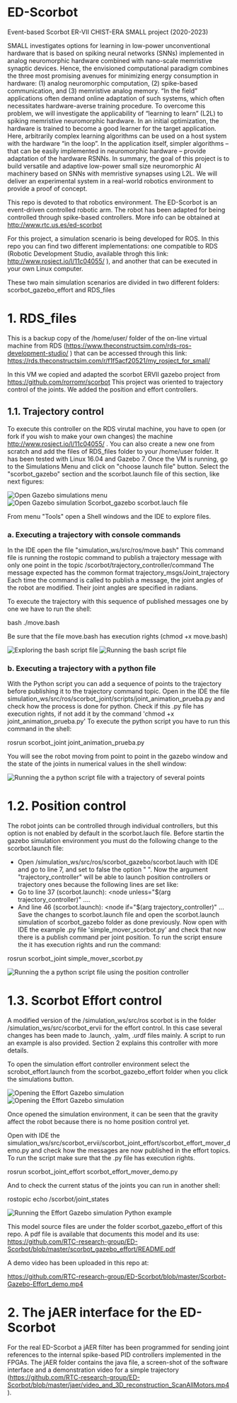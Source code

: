 # ED-Scorbot
Event-based Scorbot ER-VII
CHIST-ERA SMALL project (2020-2023)

SMALL investigates options for learning in low-power unconventional hardware that is based on spiking neural networks (SNNs) 
implemented in analog neuromorphic hardware combined with nano-scale memristive synaptic devices. Hence, the envisioned computational 
paradigm combines the three most promising avenues for minimizing energy consumption in hardware: (1) analog neuromorphic computation, (2) spike-based communication, and (3) memristive analog memory. “In the field” applications often demand online adaptation of such systems, which often necessitates hardware-averse training procedure. To overcome this problem, we will investigate the applicability  of “learning to learn” (L2L) to spiking memristive neuromorphic hardware. In an initial optimization, the hardware is trained to become a good learner for the target application. Here, arbitrarily complex learning algorithms can be used on a host system with the hardware “in the loop”. In the application itself, simpler algorithms – that can be easily implemented in neuromorphic hardware – provide adaptation of the hardware RSNNs. In summary, the goal of this project is to build versatile and adaptive low-power small size neuromorphic AI machinery based on SNNs with memristive synapses using L2L. We will deliver an experimental system in a real-world robotics environment to provide a proof of concept.

This repo is devoted to that robotics environment. The ED-Scorbot is an event-driven controlled robotic arm. The robot has been adapted for being controlled through spike-based controllers. More info can be obtained at http://www.rtc.us.es/ed-scorbot 

For this project, a simulation scenario is being developed for ROS. In this repo you can find two different implementations: one compatible to RDS (Robotic Development Studio, available throgh this link: http://www.rosject.io/l/11c04055/ ), and another that can be executed in your own Linux computer.

These two main simulation scenarios are divided in two different folders: scorbot_gazebo_effort and RDS_files

# 1. RDS_files
This is a backup copy of the /home/user/ folder of the on-line virtual machine from RDS (https://www.theconstructsim.com/rds-ros-development-studio/ ) that can be accessed through this link: https://rds.theconstructsim.com/r/f1f5acf20521/my_rosject_for_small/

In this VM we copied and adapted the scorbot ERVII gazebo project from https://github.com/rorromr/scorbot 
This project was oriented to trajectory control of the joints. We added the position and effort controllers.

## 1.1. Trajectory control
To execute this controller on the RDS virutal machine, you have to open (or fork if you wish to make your own changes) the machine 
http://www.rosject.io/l/11c04055/ . You can also create a new one from scratch and add the files of RDS_files folder to your /home/user folder. It has been tested with Linux 16.04 and Gazebo 7. Once the VM is running, go to the Simulations Menu and click on "choose launch file" button. Select the "scorbot_gazebo" section and the scorbot.launch file of this section, like next figures:

![Open Gazebo simulations menu](RDS_Trajectory_step1.png)
![Open Gazebo simulation Scorbot_gazebo scorbot.lauch file](RDS_Trajectory_step2.png)

From menu "Tools" open a Shell windows and the IDE to explore files.

### a. Executing a trajectory with console commands

In the IDE open the file "simulation_ws/src/ros/move.bash"
This command file is running the rostopic command to publish a trajectory message with only one point in the topic
/scorbot/trajectory_controller/command
The message expected has the common format trajectory_msgs/Joint_trajectory
Each time the command is called to publish a message, the joint angles of the robot are modified. Their joint angles are specified in 
radians.

To execute the trajectory with this sequence of published messages one by one we have to run the shell:

bash ./move.bash

Be sure that the file move.bash has execution rights (chmod +x move.bash)

![Exploring the bash script file](RDS_Trajectory_step3.png)
![Running the bash script file](RDS_Trajectory_step4.png)

### b. Executing a trajectory with a python file
With the Python script you can add a sequence of points to the trajectory before publishing it to the trajectory command topic.
Open in the IDE the file simulation_ws/src/ros/scorbot_joint/scripts/joint_animation_prueba.py and check how the process is done 
for python. Check if this .py file has execution rights, if not add it by the command 'chmod +x joint_animation_prueba.py' 
To execute the python script you have to run this command in the shell:

rosrun scorbot_joint joint_animation_prueba.py

You will see the robot moving from point to point in the gazebo window and the state of the joints in numerical values in the shell 
window:

![Running the a python script file with a trajectory of several points](RDS_Trajectory_python.png)

# 1.2. Position control
The robot joints can be controlled through individual controllers, but this option is not enabled by default in the scorbot.lauch file. Before startin the gazebo simulation environment you must do the following change to the scorbot.launch file:

- Open /simulation_ws/src/ros/scorbot_gazebo/scorbot.lauch with IDE and go to line 7, and set to false the option " <arg name="trajectory_controller" default="false"/>". Now the argument "trajectory_controller" will be able to launch position controllers or trajectory ones because the following lines are set like: 
- Go to line 37 (scorbot.launch):
   <!-- Use individual controllers -->
    <node unless="$(arg trajectory_controller)" ....
- And line 46 (scorbot.launch):
    <!-- Use trajectory controllers -->
    <node if="$(arg trajectory_controller)" ...
Save the changes to scorbot.launch file and open the scorbot.launch simulation of scorbot_gazebo folder as done previously.
Now open with IDE the example .py file 'simple_mover_scorbot.py' and check that now there is a publish command per joint position.
To run the script ensure the it has execution rights and run the command:

rosrun scorbot_joint simple_mover_scorbot.py

![Running the a python script file using the position controller](RDS_Position_python.png)

# 1.3. Scorbot Effort control
A modified version of the /simulation_ws/src/ros scorbot is in the folder /simulation_ws/src/scorbot_ervii for the effort control. In this case several changes has been made to .launch, .yalm, .urdf files mainly. A script to run an example is also provided. Section 2 explains this controller with more details.

To open the simulation effort controller environment select the scrobot_effort.launch from the scorbot_gazebo_effort folder when you click the simulations button.

![Opening the Effort Gazebo simulation](RDS_Effort_python_step1.png)
![Opening the Effort Gazebo simulation](RDS_Effort_python_step2.png)

Once opened the simulation environment, it can be seen that the gravity affect the robot because there is no home position control yet.

Open with IDE the simulation_ws/src/scorbot_ervii/scorbot_joint_effort/scorbot_effort_mover_demo.py and check how the messages are now published in the effort topics.
To run the script make sure that the .py file has execution rights.

rosrun scorbot_joint_effort scorbot_effort_mover_demo.py

And to check the current status of the joints you can run in another shell:

rostopic echo /scorbot/joint_states

![Running the Effort Gazebo simulation Python example](RDS_Effort_python_step2.png)

This model source files are under the folder scorbot_gazebo_effort of this repo. A pdf file is available that documents this model and its use: https://github.com/RTC-research-group/ED-Scorbot/blob/master/scorbot_gazebo_effort/README.pdf 

A demo video has been uploaded in this repo at: 

https://github.com/RTC-research-group/ED-Scorbot/blob/master/Scorbot-Gazebo-Effort_demo.mp4

# 2. The jAER interface for the ED-Scorbot
For the real ED-Scorbot a jAER filter has been programmed for sending joint references to the internal spike-based PID controllers implemented in the FPGAs. The jAER folder contains the java file, a screen-shot of the software interface and a demonstration video for a simple trajectory (https://github.com/RTC-research-group/ED-Scorbot/blob/master/jaer/video_and_3D_reconstruction_ScanAllMotors.mp4).  
